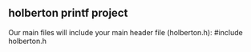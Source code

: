 ## holberton printf project 
Our main files will include your main header file (holberton.h): #include holberton.h

